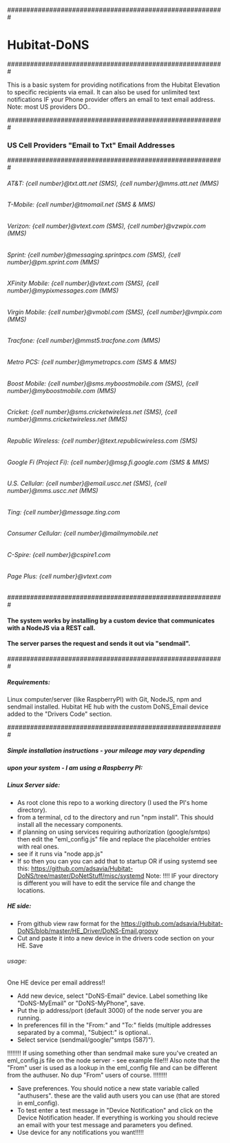 #########################################################
# Hubitat-DoNS
#########################################################

This is a basic system for providing notifications from the Hubitat Elevation to 
specific recipients via email. It can also be used for unlimited text notifications IF your
Phone provider offers an email to text email address. Note: most US providers DO..

#########################################################
### US Cell Providers "Email to Txt" Email Addresses
#########################################################
###### AT&T: {cell number}@txt.att.net (SMS), {cell number}@mms.att.net (MMS)
###### T-Mobile: {cell number}@tmomail.net (SMS & MMS)
###### Verizon: {cell number}@vtext.com (SMS), {cell number}@vzwpix.com (MMS)
###### Sprint: {cell number}@messaging.sprintpcs.com (SMS), {cell number}@pm.sprint.com (MMS)
###### XFinity Mobile: {cell number}@vtext.com (SMS), {cell number}@mypixmessages.com (MMS)
###### Virgin Mobile: {cell number}@vmobl.com (SMS), {cell number}@vmpix.com (MMS)
###### Tracfone: {cell number}@mmst5.tracfone.com (MMS)
###### Metro PCS: {cell number}@mymetropcs.com (SMS & MMS)
###### Boost Mobile: {cell number}@sms.myboostmobile.com (SMS), {cell number}@myboostmobile.com (MMS)
###### Cricket: {cell number}@sms.cricketwireless.net (SMS), {cell number}@mms.cricketwireless.net (MMS)
###### Republic Wireless: {cell number}@text.republicwireless.com (SMS)
###### Google Fi (Project Fi): {cell number}@msg.fi.google.com (SMS & MMS)
###### U.S. Cellular: {cell number}@email.uscc.net (SMS), {cell number}@mms.uscc.net (MMS)
###### Ting: {cell number}@message.ting.com
###### Consumer Cellular: {cell number}@mailmymobile.net
###### C-Spire: {cell number}@cspire1.com
###### Page Plus: {cell number}@vtext.com
#########################################################
#### The system works by installing by a custom device that communicates with a NodeJS via a REST call.
#### The server parses the request and sends it out via "sendmail".
#########################################################

##### Requirements:

Linux computer/server (like RaspberryPI) with Git, NodeJS, npm and sendmail installed.
Hubitat HE hub with the custom DoNS_Email device added to the "Drivers Code" section.

#########################################################

##### Simple installation instructions - your mileage may vary depending 
##### upon your system - I am using a Raspberry PI:

##### Linux Server side:
- As root clone this repo to a working directory (I used the PI's home directory).
- from a terminal, cd to the directory and run "npm install". This should install all the necessary components.
- if planning on using services requiring authorization (google/smtps) then edit the "eml_config.js"
  file and replace the placeholder entries with real ones.
- see if it runs via "node app.js"
- If so then you can you can add that to startup OR if using systemd see this:
https://github.com/adsavia/Hubitat-DoNS/tree/master/DoNetStuff/misc/systemd
Note: !!!! IF your directory is different you will have to edit the service file and change the locations.

##### HE side:
- From github view raw format for the https://github.com/adsavia/Hubitat-DoNS/blob/master/HE_Driver/DoNS-Email.groovy
- Cut and paste it into a new device in the drivers code section on your HE. Save

###### usage:

One HE device per email address!!
- Add new device, select "DoNS-Email" device. Label something like "DoNS-MyEmail" or "DoNS-MyPhone", save.
- Put the ip address/port (default 3000) of the node server you are running.
- In preferences fill in the "From:" and "To:" fields (multiple addresses separated by a comma), "Subject:" is optional..
- Select service (sendmail/google/"smtps (587)"). 

!!!!!!!!
If using something other than sendmail make sure you've created an eml_config.js file on the node server - see example file!!!
Also note that the "From" user is used as a lookup in the eml_config file and can be different from the authuser. No dup "From" users of course.
!!!!!!!!

- Save preferences. You should notice a new state variable called "authusers".
  these are the valid auth users you can use (that are stored in eml_config).
- To test enter a test message in "Device Notification" and click on the 
  Device Notification header. If everything is working you should recieve an 
  email with your test message and parameters you defined.
- Use device for any notifications you want!!!!!


